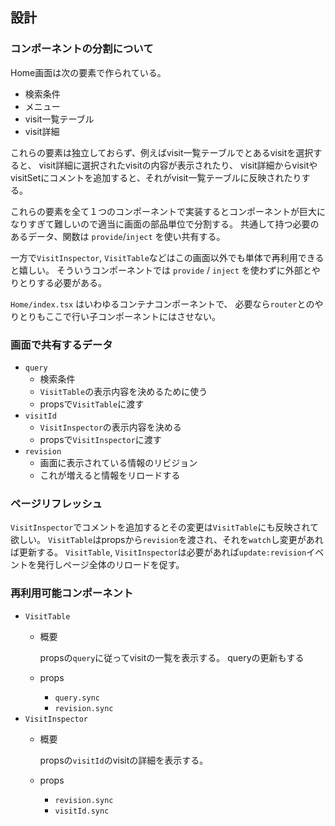 ## 設計

### コンポーネントの分割について

Home画面は次の要素で作られている。

* 検索条件
* メニュー
* visit一覧テーブル
* visit詳細

これらの要素は独立しておらず、例えばvisit一覧テーブルでとあるvisitを選択すると、
visit詳細に選択されたvisitの内容が表示されたり、
visit詳細からvisitやvisitSetにコメントを追加すると、それがvisit一覧テーブルに反映されたりする。

これらの要素を全て１つのコンポーネントで実装するとコンポーネントが巨大になりすぎて難しいので適当に画面の部品単位で分割する。
共通して持つ必要のあるデータ、関数は `provide`/`inject` を使い共有する。

一方で`VisitInspector`, `VisitTable`などはこの画面以外でも単体で再利用できると嬉しい。
そういうコンポーネントでは `provide` / `inject` を使わずに外部とやりとりする必要がある。

`Home/index.tsx` はいわゆるコンテナコンポーネントで、
必要なら`router`とのやりとりもここで行い子コンポーネントにはさせない。

### 画面で共有するデータ

* `query`
  * 検索条件
  * `VisitTable`の表示内容を決めるために使う
  * propsで`VisitTable`に渡す
* `visitId`
  * `VisitInspector`の表示内容を決める
  * propsで`VisitInspector`に渡す
* `revision`
  * 画面に表示されている情報のリビジョン
  * これが増えると情報をリロードする

### ページリフレッシュ

`VisitInspector`でコメントを追加するとその変更は`VisitTable`にも反映されて欲しい。
`VisitTable`はpropsから`revision`を渡され、それを`watch`し変更があれば更新する。
`VisitTable`, `VisitInspector`は必要があれば`update:revision`イベントを発行しページ全体のリロードを促す。

### 再利用可能コンポーネント

* `VisitTable`
  * 概要

    propsの`query`に従ってvisitの一覧を表示する。
    queryの更新もする
  * props
    * `query.sync`
    * `revision.sync`
* `VisitInspector`
  * 概要

    propsの`visitId`のvisitの詳細を表示する。
  * props
    * `revision.sync`
    * `visitId.sync`
